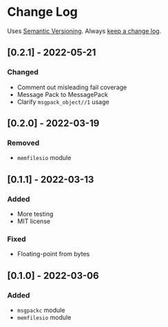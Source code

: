 # Change Log

Uses [Semantic Versioning](https://semver.org/). Always [keep a change
log](https://keepachangelog.com/en/1.0.0/).

## [0.2.1] - 2022-05-21
### Changed
- Comment out misleading fail coverage
- Message Pack to MessagePack
- Clarify `msgpack_object//1` usage

## [0.2.0] - 2022-03-19
### Removed
- `memfilesio` module

## [0.1.1] - 2022-03-13
### Added
- More testing
- MIT license
### Fixed
- Floating-point from bytes

## [0.1.0] - 2022-03-06
### Added
- `msgpackc` module
- `memfilesio` module
